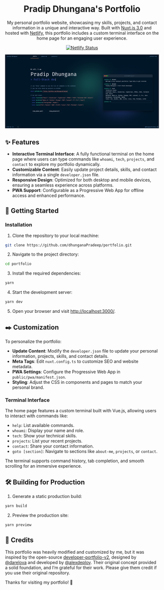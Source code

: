 <h1 align="center">
  Pradip Dhungana's Portfolio
</h1>

<p align="center">
  My personal portfolio website, showcasing my skills, projects, and contact information in a unique and interactive way. Built with <a href="https://nuxt.com/" target="_blank">Nuxt.js 3.0</a> and hosted with <a href="https://www.netlify.com/" target="_blank">Netlify</a>, this portfolio includes a custom terminal interface on the home page for an engaging user experience.
</p>

<div align="center">

[![Netlify Status](https://api.netlify.com/api/v1/badges/6fa55804-6799-419f-9222-359ba49c5e4c/deploy-status)](https://app.netlify.com/sites/developer-portfolio-v2/deploys)

</div>

<p align="center">
  <a href="" target="_blank">
    <img src="./public/images/demo-share.png" />
  </a>
</p>

## ✨ Features

- **Interactive Terminal Interface**: A fully functional terminal on the home page where users can type commands like `whoami`, `tech`, `projects`, and `contact` to explore my portfolio dynamically.
- **Customizable Content**: Easily update project details, skills, and contact information via a single `developer.json` file.
- **Responsive Design**: Optimized for both desktop and mobile devices, ensuring a seamless experience across platforms.
- **PWA Support**: Configurable as a Progressive Web App for offline access and enhanced performance.

## 🚀 Getting Started

### Installation

1. Clone the repository to your local machine:

```sh
git clone https://github.com/dhunganaPradeep/portfolio.git
```

2. Navigate to the project directory:

```sh
cd portfolio
```

3. Install the required dependencies:

```sh
yarn
```

4. Start the development server:

```sh
yarn dev
```

5. Open your browser and visit <a href="http://localhost:3000/">http://localhost:3000/</a>.

## ✒️ Customization

To personalize the portfolio:

- **Update Content**: Modify the `developer.json` file to update your personal information, projects, skills, and contact details.
- **Meta Tags**: Edit `nuxt.config.ts` to customize SEO and website metadata.
- **PWA Settings**: Configure the Progressive Web App in `public/pwa/manifest.json`.
- **Styling**: Adjust the CSS in components and pages to match your personal brand.

### Terminal Interface
The home page features a custom terminal built with Vue.js, allowing users to interact with commands like:

- `help`: List available commands.
- `whoami`: Display your name and role.
- `tech`: Show your technical skills.
- `projects`: List your recent projects.
- `contact`: Share your contact information.
- `goto [section]`: Navigate to sections like `about-me`, `projects`, or `contact`.

The terminal supports command history, tab completion, and smooth scrolling for an immersive experience.

## 🛠 Building for Production

1. Generate a static production build:

```sh
yarn build
```

2. Preview the production site:

```sh
yarn preview
```



## 🙏 Credits

This portfolio was heavily modified and customized by me, but it was inspired by the open-source <a href="https://github.com/alexdeploy/developer-portfolio-v2">developer-portfolio-v2</a>, designed by <a href="https://www.behance.net/darelova" target="_blank">@darelova</a> and developed by <a href="https://github.com/alexdeploy">@alexdeploy</a>. Their original concept provided a solid foundation, and I’m grateful for their work. Please give them credit if you use their original repository.

Thanks for visiting my portfolio! 🚀

